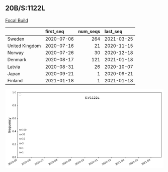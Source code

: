 

## 20B/S:1122L
[Focal Build](https://nextstrain.org/groups/neherlab/ncov/S.V1122L?c=gt-S_1122&f_region=Europe)

|                | first_seq   |   num_seqs | last_seq   |
|:---------------|:------------|-----------:|:-----------|
| Sweden         | 2020-07-06  |        264 | 2021-03-25 |
| United Kingdom | 2020-07-16  |         21 | 2020-11-15 |
| Norway         | 2020-07-26  |         30 | 2020-12-18 |
| Denmark        | 2020-08-17  |        121 | 2021-01-18 |
| Latvia         | 2020-08-31  |         26 | 2020-10-07 |
| Japan          | 2020-09-21  |          1 | 2020-09-21 |
| Finland        | 2021-01-18  |          1 | 2021-01-18 |

![Overall trends S.V1122L](/overall_trends_figures/overall_trends_S.V1122L.png)